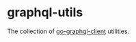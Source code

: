 # graphql-utils

The collection of [go-graphql-client](https://github.com/hasura/go-graphql-client) utilities.
